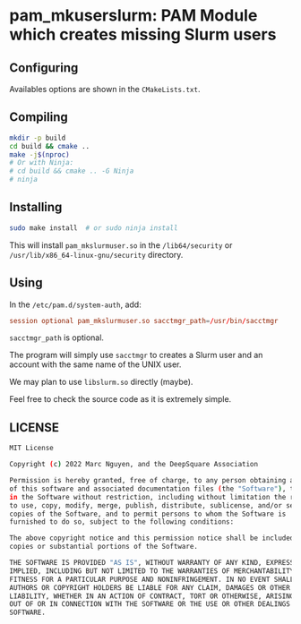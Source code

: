 # pam_mkuserslurm: PAM Module which creates missing Slurm users

## Configuring

Availables options are shown in the `CMakeLists.txt`.

## Compiling

```sh
mkdir -p build
cd build && cmake ..
make -j$(nproc)
# Or with Ninja:
# cd build && cmake .. -G Ninja
# ninja
```

## Installing

```sh
sudo make install  # or sudo ninja install
```

This will install `pam_mkslurmuser.so` in the `/lib64/security` or `/usr/lib/x86_64-linux-gnu/security` directory.

## Using

In the `/etc/pam.d/system-auth`, add:

```conf
session optional pam_mkslurmuser.so sacctmgr_path=/usr/bin/sacctmgr
```

`sacctmgr_path` is optional.

The program will simply use `sacctmgr` to creates a Slurm user and an account with the same name of the UNIX user.

We may plan to use `libslurm.so` directly (maybe).

Feel free to check the source code as it is extremely simple.

## LICENSE

```sh
MIT License

Copyright (c) 2022 Marc Nguyen, and the DeepSquare Association

Permission is hereby granted, free of charge, to any person obtaining a copy
of this software and associated documentation files (the "Software"), to deal
in the Software without restriction, including without limitation the rights
to use, copy, modify, merge, publish, distribute, sublicense, and/or sell
copies of the Software, and to permit persons to whom the Software is
furnished to do so, subject to the following conditions:

The above copyright notice and this permission notice shall be included in all
copies or substantial portions of the Software.

THE SOFTWARE IS PROVIDED "AS IS", WITHOUT WARRANTY OF ANY KIND, EXPRESS OR
IMPLIED, INCLUDING BUT NOT LIMITED TO THE WARRANTIES OF MERCHANTABILITY,
FITNESS FOR A PARTICULAR PURPOSE AND NONINFRINGEMENT. IN NO EVENT SHALL THE
AUTHORS OR COPYRIGHT HOLDERS BE LIABLE FOR ANY CLAIM, DAMAGES OR OTHER
LIABILITY, WHETHER IN AN ACTION OF CONTRACT, TORT OR OTHERWISE, ARISING FROM,
OUT OF OR IN CONNECTION WITH THE SOFTWARE OR THE USE OR OTHER DEALINGS IN THE
SOFTWARE.

```
